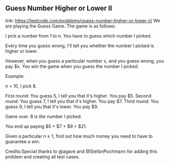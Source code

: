 ## Guess Number Higher or Lower II 
link: <https://leetcode.com/problems/guess-number-higher-or-lower-ii/>
We are playing the Guess Game. The game is as follows: 

I pick a number from 1 to n. You have to guess which number I picked.

Every time you guess wrong, I'll tell you whether the number I picked is higher or lower. 

However, when you guess a particular number x,  and you guess wrong, you pay $x. You win the game when you guess the number I picked.


Example:

n = 10, I pick 8.

First round:  You guess 5, I tell you that it's higher. You pay $5.
Second round: You guess 7, I tell you that it's higher. You pay $7.
Third round:  You guess 9, I tell you that it's lower. You pay $9.

Game over. 8 is the number I picked.

You end up paying $5 + $7 + $9 = $21.



Given a particular n &ge; 1, find out how much money you need to have to guarantee a win.

Credits:Special thanks to @agave and @StefanPochmann for adding this problem and creating all test cases.